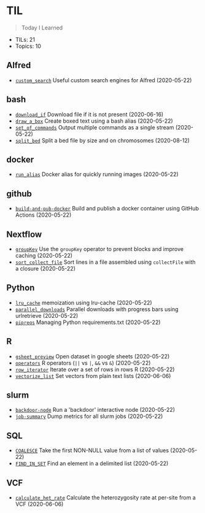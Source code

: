 # TIL
> Today I Learned

* TILs: 21
* Topics: 10

## Alfred

* [`custom_search`](Alfred/custom_search.md) Useful custom search engines for Alfred (2020-05-22)

## bash

* [`download_if`](bash/download_if.md) Download file if it is not present (2020-06-16)
* [`draw_a_box`](bash/draw_a_box.md) Create boxed text using a bash alias (2020-05-22)
* [`set_of_commands`](bash/set_of_commands.md) Output multiple commands as a single stream (2020-05-22)
* [`split_bed`](bash/split_bed.md) Split a bed file by size and on chromosomes (2020-08-12)

## docker

* [`run_alias`](docker/run_alias.md) Docker alias for quickly running images (2020-05-22)

## github

* [`build-and-pub-docker`](github/build-and-pub-docker.md) Build and publish a docker container using GitHub Actions (2020-05-22)

## Nextflow

* [`groupKey`](Nextflow/groupKey.md) Use the `groupKey` operator to prevent blocks and improve caching (2020-05-22)
* [`sort_collect_file`](Nextflow/sort_collect_file.md) Sort lines in a file assembled using `collectFile` with a closure (2020-05-22)

## Python

* [`lru_cache`](Python/lru_cache.md) memoization using lru-cache (2020-05-22)
* [`parallel_downloads`](Python/parallel_downloads.md) Parallel downloads with progress bars using urlretrieve (2020-05-22)
* [`pipreqs`](Python/pipreqs.md) Managing Python requirements.txt (2020-05-22)

## R

* [`gsheet_preview`](R/gsheet_preview.md) Open dataset in google sheets (2020-05-22)
* [`operators`](R/operators.md) R operators (`||` vs `|`, `&&` vs `&`) (2020-05-22)
* [`row_iterator`](R/row_iterator.md) Iterate over a set of rows in rows R (2020-05-22)
* [`vectorize_list`](R/vectorize_list.md) Set vectors from plain text lists (2020-06-06)

## slurm

* [`backdoor-node`](slurm/backdoor-node.md) Run a 'backdoor' interactive node (2020-05-22)
* [`job-summary`](slurm/job-summary.md) Dump metrics for all slurm jobs (2020-05-22)

## SQL

* [`COALESCE`](SQL/COALESCE.md) Take the first NON-NULL value from a list of values (2020-05-22)
* [`FIND_IN_SET`](SQL/FIND_IN_SET.md) Find an element in a delimited list (2020-05-22)

## VCF

* [`calculate_het_rate`](VCF/calculate_het_rate.md) Calculate the heterozygosity rate at per-site from a VCF (2020-06-06)

